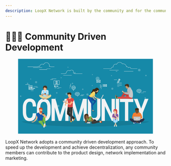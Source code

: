 ```yaml
---
description: LoopX Network is built by the community and for the community.
---
```


# 🧑🤝🧑 Community Driven Development

<figure><img src="../.gitbook/assets/image (12).png" alt=""><figcaption></figcaption></figure>

LoopX Network adopts a community driven development approach. To speed up the development and achieve decentralization, any community members can contribute to the product design, network implementation and marketing.

